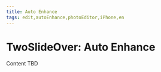 ```yaml
---
title: Auto Enhance
tags: edit,autoEnhance,photoEditor,iPhone,en
---
```


# TwoSlideOver: Auto Enhance

Content TBD
